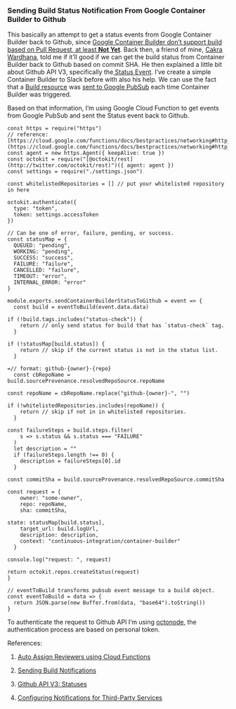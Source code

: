 ### Sending Build Status Notification From Google Container Builder to Github

This basically an attempt to get a status events from Google Container Builder back to Github, since [Google Container Builder don’t support build based on Pull Request, at least **Not Yet**](https://stackoverflow.com/questions/49020663/does-google-container-builder-support-building-pull-requests). Back then, a friend of mine, [Cakra Wardhana](https://medium.com/u/7a500d64b5c8), told me if it’ll good if we can get the build status from Container Builder back to Github based on commit SHA. He then explained a little bit about Github API V3, specifically the[ Status Event](https://developer.github.com/v3/repos/statuses/). I’ve create a simple Container Builder to Slack before with also his help. We can use the fact that a [Build resource](https://cloud.google.com/container-builder/docs/api/reference/rest/v1/projects.builds) was [sent to Google PubSub](https://cloud.google.com/container-builder/docs/send-build-notifications) each time Container Builder was triggered.

Based on that information, I’m using Google Cloud Function to get events from Google PubSub and sent the Status event back to Github.

```
const https = require("https")
// reference: [https://cloud.google.com/functions/docs/bestpractices/networking#http_requests_with_httphttps_packages](https://cloud.google.com/functions/docs/bestpractices/networking#http_requests_with_httphttps_packages)
const agent = new https.Agent({ keepAlive: true })
const octokit = require("[@octokit/rest](http://twitter.com/octokit/rest)")({ agent: agent })
const settings = require("./settings.json")

const whitelistedRepositories = [] // put your whitelisted repository in here

octokit.authenticate({
  type: "token",
  token: settings.accessToken
})

// Can be one of error, failure, pending, or success.
const statusMap = {
  QUEUED: "pending",
  WORKING: "pending",
  SUCCESS: "success",
  FAILURE: "failure",
  CANCELLED: "failure",
  TIMEOUT: "error",
  INTERNAL_ERROR: "error"
}

module.exports.sendContainerBuilderStatusToGithub = event => {
  const build = eventToBuild(event.data.data)

if (!build.tags.includes("status-check")) {
    return // only send status for build that has `status-check` tag.
  }

if (!statusMap[build.status]) {
    return // skip if the current status is not in the status list.
  }

=// format: github-{owner}-{repo}
  const cbRepoName = build.sourceProvenance.resolvedRepoSource.repoName

const repoName = cbRepoName.replace("github-{owner}-", "")

if (!whitelistedRepositories.includes(repoName)) {
    return // skip if not in in whitelisted repositories.
  }

const failureSteps = build.steps.filter(
    s => s.status && s.status === "FAILURE"
  )
  let description = ""
  if (failureSteps.length !== 0) {
    description = failureSteps[0].id
  }

const commitSha = build.sourceProvenance.resolvedRepoSource.commitSha

const request = {
    owner: "some-owner",
    repo: repoName,
    sha: commitSha,

state: statusMap[build.status],
    target_url: build.logUrl,
    description: description,
    context: "continuous-integration/container-builder"
  }

console.log("request: ", request)

return octokit.repos.createStatus(request)
}

// eventToBuild transforms pubsub event message to a build object.
const eventToBuild = data => {
  return JSON.parse(new Buffer.from(data, "base64").toString())
}
```

To authenticate the request to Github API I’m using [octonode](https://github.com/pksunkara/octonode), the authentication process are based on personal token.

References:

1. [Auto Assign Reviewers using Cloud Functions](https://cloud.google.com/community/tutorials/github-auto-assign-reviewers-cloud-functions)

2. [Sending Build Notifications](https://cloud.google.com/container-builder/docs/send-build-notifications)

3. [Github API V3: Statuses](https://developer.github.com/v3/repos/statuses/)

4. [Configuring Notifications for Third-Party Services](https://cloud.google.com/container-builder/docs/configure-third-party-notifications)
